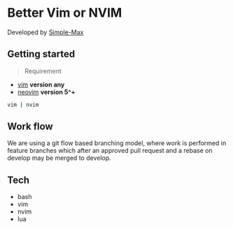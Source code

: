 # Better Vim or NVIM

Developed by [Simple-Max](https://github.com/Simple-MAX)

## Getting started

> Requirement

- [vim](https://www.google.com/search?q=vim) **version any**
- [neovim](https://git-scm.com/downloads) **version 5^+**

```bash
vim | nvim
```

## Work flow

We are using a git flow based branching model, where work is performed in feature branches which after an approved pull request and a rebase on develop may be merged to develop.

## Tech

- bash
- vim
- nvim
- lua
